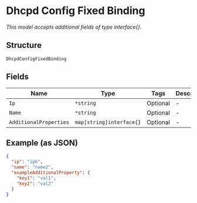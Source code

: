 
# Dhcpd Config Fixed Binding

*This model accepts additional fields of type interface{}.*

## Structure

`DhcpdConfigFixedBinding`

## Fields

| Name | Type | Tags | Description |
|  --- | --- | --- | --- |
| `Ip` | `*string` | Optional | - |
| `Name` | `*string` | Optional | - |
| `AdditionalProperties` | `map[string]interface{}` | Optional | - |

## Example (as JSON)

```json
{
  "ip": "ip6",
  "name": "name2",
  "exampleAdditionalProperty": {
    "key1": "val1",
    "key2": "val2"
  }
}
```

